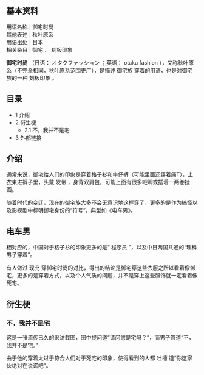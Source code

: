 **基本资料**  
---  
用语名称  |  御宅时尚   
其他表述  |  秋叶原系   
用语出处  |  日本   
相关条目  |  御宅  、  刻板印象   
  
**御宅时尚** （日语：  オタクファッション  ；英语：  otaku fashion  ），又称秋叶原系（不完全相同，秋叶原系范围更广），是描述
御宅族  穿着的用语，也是对御宅族的一种  刻板印象  。

##  目录

  * 1  介绍 
  * 2  衍生梗 
    * 2.1  不，我并不是宅 
  * 3  外部链接 

##  介绍

通常来说，御宅给人们的印象是穿着格子衫和牛仔裤（可能里面还穿着痛T），上衣束进裤子里，头戴  发带  ，身背双肩包，可能上面有很多吧唧或插着一两卷挂画。

随着时代的变迁，现在的御宅族大多不会无意识地这样穿了，更多的是作为搞怪以及影视剧中标明御宅身份的“符号”，典型如《电车男》。

电车男  
---  
  
相对应的，中国对于格子衫的印象更多的是“  程序员  ”，以及中日两国共通的“理科男子穿着”。

有人做过  现充  穿御宅时尚的对比，得出的结论是御宅穿这些衣服之所以看着像御宅，更多的是穿着方式，以及个人气质的问题，并不是穿上这些服饰就一定看着像死宅。

##  衍生梗

###  不，我并不是宅

这是一张流传已久的采访截图，图中提问道“请问您是宅吗？”，而男子答道“不，我并不是宅。”

由于他的穿着太过于符合人们对于死宅的印象，使得看到的人都  吐槽  道“你这家伙绝对在说谎吧”。